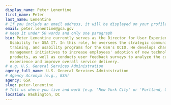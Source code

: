 ```yaml
---
display_name: Peter Lenentine
first_name: Peter
last_name: Lenentine
# If you include an email address, it will be displayed on your profile page
email: peter.lenentine@gsa.gov
# Keep it under 50 words and only one paragraph
bio: Peter Lenentine currently serves as the Director for User Experience &
  Usability for GSA IT. In this role, he oversees the strategic communications,
  training, and usability programs for the GSA's OCIO. He develops change
  management initiatives to increase employees' adoption of new technology
  products, as well as conducts user feedback surveys to analyze the customers'
  experience and improve overall service delivery.
# e.g. U.S. General Services Administration
agency_full_name: U.S. General Services Administration
# Agency Acronym [e.g., GSA]
agency: GSA
slug: peter-lenentine
# Tell us where you live and work [e.g. 'New York City' or 'Portland, OR']
location: Washington, DC
---
```


